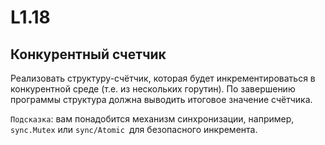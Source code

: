 # L1.18
## Конкурентный счетчик
Реализовать структуру-счётчик, которая будет инкрементироваться в конкурентной среде (т.е. из нескольких горутин). 
По завершению программы структура должна выводить итоговое значение счётчика.

`Подсказка`: вам понадобится механизм синхронизации, например, `sync.Mutex` или `sync/Atomic `для безопасного инкремента.